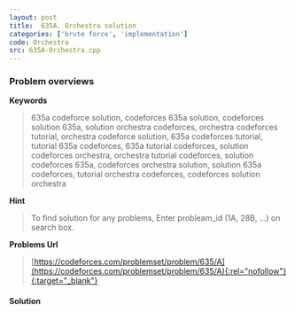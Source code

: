 ```yaml
---
layout: post
title:  635A. Orchestra solution
categories: ['brute force', 'implementation']
code: Orchestra
src: 635A-Orchestra.cpp
---
```

### **Problem overviews**

**Keywords**
> 635a codeforce solution, codeforces 635a solution, codeforces solution 635a, solution orchestra codeforces, orchestra codeforces tutorial, orchestra codeforce solution, 635a codeforces tutorial, tutorial 635a codeforces, 635a tutorial codeforces, solution codeforces orchestra, orchestra tutorial codeforces, solution codeforces 635a, codeforces orchestra solution, solution 635a codeforces, tutorial orchestra codeforces, codeforces solution orchestra

**Hint**
> To find solution for any problems, Enter probleam_id (1A, 28B, ...) on search box. 

**Problems Url**
> [https://codeforces.com/problemset/problem/635/A](https://codeforces.com/problemset/problem/635/A){:rel="nofollow"}{:target="_blank"}

#### **Solution**



